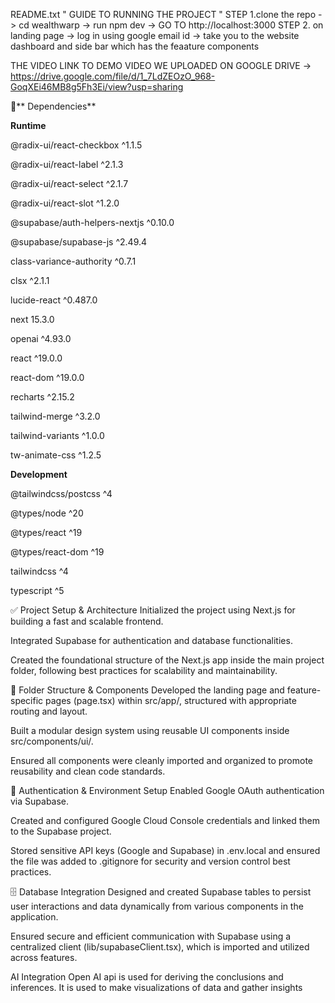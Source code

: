 README.txt 
" GUIDE TO RUNNING THE PROJECT "
STEP 1.clone the repo -> cd wealthwarp ->  run npm dev -> GO TO http://localhost:3000
STEP 2. on landing page -> log in using google email id -> take you to the website dashboard and side bar which has the feaature components 

THE VIDEO LINK TO DEMO VIDEO WE UPLOADED ON GOOGLE DRIVE -> https://drive.google.com/file/d/1_7LdZEOzO_968-GoqXEi46MB8g5Fh3Ei/view?usp=sharing

🧩** Dependencies**

**Runtime**

@radix-ui/react-checkbox ^1.1.5

@radix-ui/react-label ^2.1.3

@radix-ui/react-select ^2.1.7

@radix-ui/react-slot ^1.2.0

@supabase/auth-helpers-nextjs ^0.10.0

@supabase/supabase-js ^2.49.4

class-variance-authority ^0.7.1

clsx ^2.1.1

lucide-react ^0.487.0

next 15.3.0

openai ^4.93.0

react ^19.0.0

react-dom ^19.0.0

recharts ^2.15.2

tailwind-merge ^3.2.0

tailwind-variants ^1.0.0

tw-animate-css ^1.2.5

**Development**

@tailwindcss/postcss ^4

@types/node ^20

@types/react ^19

@types/react-dom ^19

tailwindcss ^4

typescript ^5

✅ Project Setup & Architecture
Initialized the project using Next.js for building a fast and scalable frontend.

Integrated Supabase for authentication and database functionalities.

Created the foundational structure of the Next.js app inside the main project folder, following best practices for scalability and maintainability.

🧩 Folder Structure & Components
Developed the landing page and feature-specific pages (page.tsx) within src/app/, structured with appropriate routing and layout.

Built a modular design system using reusable UI components inside src/components/ui/.

Ensured all components were cleanly imported and organized to promote reusability and clean code standards.

🔐 Authentication & Environment Setup
Enabled Google OAuth authentication via Supabase.

Created and configured Google Cloud Console credentials and linked them to the Supabase project.

Stored sensitive API keys (Google and Supabase) in .env.local and ensured the file was added to .gitignore for security and version control best practices.

🗄️ Database Integration
Designed and created Supabase tables to persist user interactions and data dynamically from various components in the application.

Ensured secure and efficient communication with Supabase using a centralized client (lib/supabaseClient.tsx), which is imported and utilized across features.

AI Integration
Open AI api is used for deriving the conclusions and inferences.
It is used to make visualizations of data and gather insights

